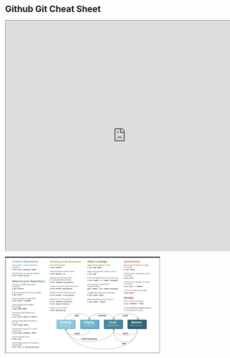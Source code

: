 # Github Git Cheat Sheet


<iframe src="https://drive.google.com/file/d/1m-ICdLA3Ohn8Jyb-cAhCabKQQIBiFAB6/preview" width="780" height="750"></iframe>


![Github Git Cheat Sheet](/imagesposts/github-git-cheat-sheet.png)



